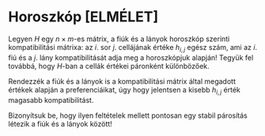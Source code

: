 # Horoszkóp [ELMÉLET]

Legyen $H$ egy $n \times m$-es mátrix, a fiúk és a lányok horoszkóp szerinti kompatibilitási mátrixa: az $i$.
sor $j$. cellájának értéke $h_{i,j}$ egész szám, ami az $i$. fiú és a $j$. lány kompatibilitását
adja meg a horoszkópjuk alapján! Tegyük fel továbbá, hogy $H$-ban a cellák értékei páronként
különbözőek.

Rendezzék a fiúk és a lányok is a kompatibilitási mátrix által megadott értékek alapján a preferenciáikat, úgy hogy jelentsen a kisebb $h_{i,j}$ érték magasabb kompatibilitást.

Bizonyítsuk be, hogy ilyen feltételek mellett pontosan egy stabil párosítás létezik a fiúk és a lányok között!
